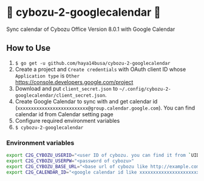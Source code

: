:date: cybozu-2-googlecalendar :date:
=======================================

Sync calendar of Cybozu Office Version 8.0.1 with Google Calendar

How to Use
----------
1. `$ go get -u github.com/haya14busa/cybozu-2-googlecalendar`
2. Create a project and `Create credentials` with OAuth client ID whose `Application type` is `Other` https://console.developers.google.com/project
3. Download and put `client_secret.json` to `~/.config/cybozu-2-googlecalendar/client_secret.json`.
4. Create Google Calendar to sync with and get calendar id (`xxxxxxxxxxxxxxxxxxxxxxxxxx@group.calendar.google.com`). You can find calendar id from Calendar setting page
5. Configure required environment variables
6. `$ cybozu-2-googlecalendar`

### Environment variables

```sh
export C2G_CYBOZU_USERID="<user ID of cybozu. you can find it from `UID` query parameter of Cybozu page url>"
export C2G_CYBOZU_USERPW="<password of cybozu>"
export C2G_CYBOZU_BASE_URL="<base url of cybozu like http://example.com/cgi-bin/cbag/ag.cgi>"
export C2G_CALENDAR_ID="<google calendar id like xxxxxxxxxxxxxxxxxxxxxxxxxx@group.calendar.google.com>"
```
